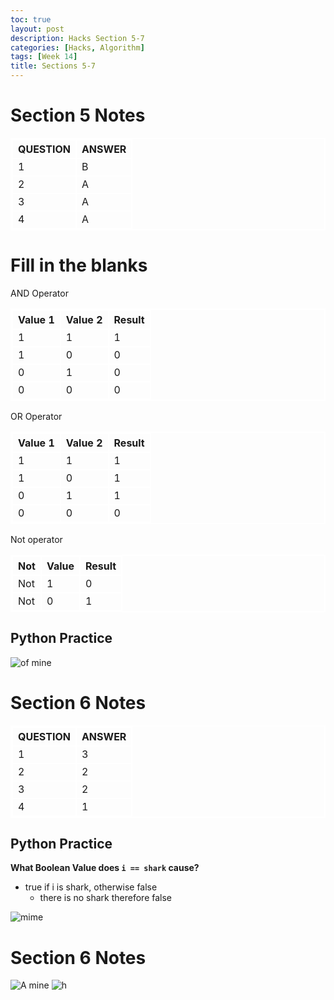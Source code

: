 ```yaml
---
toc: true
layout: post
description: Hacks Section 5-7
categories: [Hacks, Algorithm]
tags: [Week 14]
title: Sections 5-7 
---
```


# Section 5 Notes

| QUESTION | ANSWER |
| -------- | ------- |
| 1 | B |
| 2 | A |
| 3 | A |
| 4 | A |

# Fill in the blanks
<html>
<style>
    table, th, td { 
        border:2px solid white;
    }
</style>
    <div>AND Operator</div>
    <div>
        <table>
            <tr>
                <th>Value 1</th>
                <th>Value 2</th>
                <th>Result</th>
            </tr>
            <tr>
                <td>1</td>
                <td>1</td>
                <td>1</td>
            </tr>
            <tr>
                <td>1</td>
                <td>0</td>
                <td>0</td>
            </tr>
            <tr>
                <td>0</td>
                <td>1</td>
                <td>0</td>
            </tr>
            <tr>
                <td>0</td>
                <td>0</td>
                <td>0</td>
            </tr>
        </table>
    </div>
    <div>OR Operator</div>
    <div>
        <table>
            <tr>
                <th>Value 1</th>
                <th>Value 2</th>
                <th>Result</th>
            </tr>
            <tr>
                <td>1</td>
                <td>1</td>
                <td>1</td>
            </tr>
            <tr>
                <td>1</td>
                <td>0</td>
                <td>1</td>
            </tr>
            <tr>
                <td>0</td>
                <td>1</td>
                <td>1</td>
            </tr>
            <tr>
                <td>0</td>
                <td>0</td>
                <td>0</td>
            </tr>
        </table>
    </div>
    <div>Not operator</div>
    <div>
        <table>
            <tr>
                <th>Not</th>
                <th>Value</th>
                <th>Result</th>
            </tr>
            <tr>
                <td>Not</td>
                <td>1</td>
                <td>0</td>
            </tr>
            <tr>
                <td>Not</td>
                <td>0</td>
                <td>1</td>
            </tr>
        </table>
    </div>
</html>

## Python Practice
![]({{site.baseurl}}/images/pythonpractice5.png "of mine")


# Section 6 Notes

| QUESTION | ANSWER |
| -------- | ------- |
| 1 | 3 |
| 2 | 2 |
| 3 | 2 |
| 4 | 1 |

## Python Practice
**What Boolean Value does `i == shark` cause?**
- true if i is shark, otherwise false
     - there is no shark therefore false

![]({{site.baseurl}}/images/pythonpractice6.png "mime")


# Section 6 Notes

![]({{site.baseurl}}/images/pythonpractice7.png "A mine")
![]({{site.baseurl}}/images/flochart.png "h")